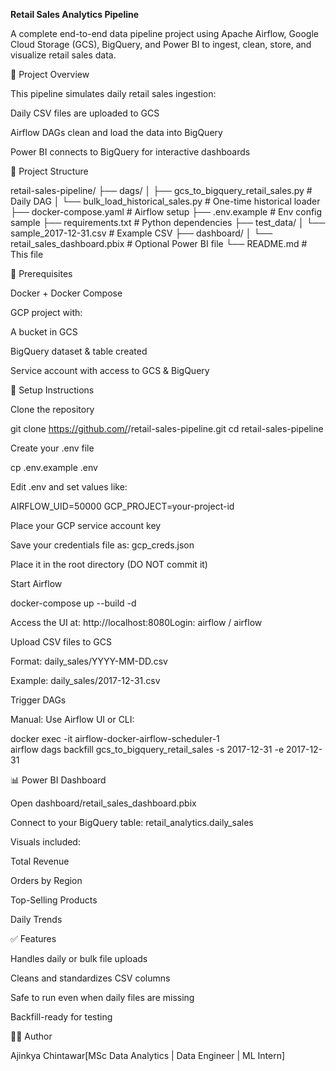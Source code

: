 **Retail Sales Analytics Pipeline**

A complete end-to-end data pipeline project using Apache Airflow, Google Cloud Storage (GCS), BigQuery, and Power BI to ingest, clean, store, and visualize retail sales data.

🚀 Project Overview

This pipeline simulates daily retail sales ingestion:

Daily CSV files are uploaded to GCS

Airflow DAGs clean and load the data into BigQuery

Power BI connects to BigQuery for interactive dashboards

📁 Project Structure

retail-sales-pipeline/
├── dags/
│   ├── gcs_to_bigquery_retail_sales.py      # Daily DAG
│   └── bulk_load_historical_sales.py        # One-time historical loader
├── docker-compose.yaml                      # Airflow setup
├── .env.example                             # Env config sample
├── requirements.txt                         # Python dependencies
├── test_data/
│   └── sample_2017-12-31.csv                # Example CSV
├── dashboard/
│   └── retail_sales_dashboard.pbix          # Optional Power BI file
└── README.md                                # This file

🧰 Prerequisites

Docker + Docker Compose

GCP project with:

A bucket in GCS

BigQuery dataset & table created

Service account with access to GCS & BigQuery

🔐 Setup Instructions

Clone the repository

git clone https://github.com/<your-username>/retail-sales-pipeline.git
cd retail-sales-pipeline

Create your .env file

cp .env.example .env

Edit .env and set values like:

AIRFLOW_UID=50000
GCP_PROJECT=your-project-id

Place your GCP service account key

Save your credentials file as: gcp_creds.json

Place it in the root directory (DO NOT commit it)

Start Airflow

docker-compose up --build -d

Access the UI at: http://localhost:8080Login: airflow / airflow

Upload CSV files to GCS

Format: daily_sales/YYYY-MM-DD.csv

Example: daily_sales/2017-12-31.csv

Trigger DAGs

Manual: Use Airflow UI or CLI:

docker exec -it airflow-docker-airflow-scheduler-1 \
  airflow dags backfill gcs_to_bigquery_retail_sales -s 2017-12-31 -e 2017-12-31

📊 Power BI Dashboard

Open dashboard/retail_sales_dashboard.pbix

Connect to your BigQuery table: retail_analytics.daily_sales

Visuals included:

Total Revenue

Orders by Region

Top-Selling Products

Daily Trends

✅ Features

Handles daily or bulk file uploads

Cleans and standardizes CSV columns

Safe to run even when daily files are missing

Backfill-ready for testing

🙋‍♂️ Author

Ajinkya Chintawar[MSc Data Analytics | Data Engineer | ML Intern]

